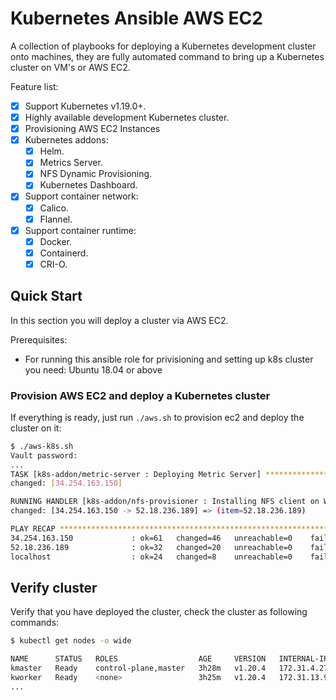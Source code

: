 # Kubernetes Ansible AWS EC2
A collection of playbooks for deploying a Kubernetes development cluster onto machines, they are fully automated command to bring up a Kubernetes cluster on VM's or AWS EC2.

Feature list:
- [x] Support Kubernetes v1.19.0+.
- [x] Highly available development Kubernetes cluster.
- [x] Provisioning AWS EC2 Instances
- [x] Kubernetes addons:
  - [x] Helm.
  - [x] Metrics Server.
  - [x] NFS Dynamic Provisioning. 
  - [x] Kubernetes Dashboard.
- [x] Support container network:
  - [x] Calico.
  - [x] Flannel.
- [x] Support container runtime:
  - [x] Docker.
  - [x] Containerd.
  - [x] CRI-O.

## Quick Start
In this section you will deploy a cluster via AWS EC2.

Prerequisites:
* For running this ansible role for privisioning and setting up k8s cluster you need: Ubuntu 18.04 or above


### Provision AWS EC2 and deploy a Kubernetes cluster
If everything is ready, just run `./aws.sh` to provision ec2 and deploy the cluster on it:
```sh
$ ./aws-k8s.sh
Vault password:
...
TASK [k8s-addon/metric-server : Deploying Metric Server] ********************************Friday 19 March 2021  10:14:34 +0000 (0:00:29.398)       0:10:36.280 **********
changed: [34.254.163.150]

RUNNING HANDLER [k8s-addon/nfs-provisioner : Installing NFS client on Worker Nodes] *****Friday 19 March 2021  10:14:36 +0000 (0:00:02.385)       0:10:38.666 **********
changed: [34.254.163.150 -> 52.18.236.189] => (item=52.18.236.189)

PLAY RECAP *************************************************************************************************************************************************************
34.254.163.150             : ok=61   changed=46   unreachable=0    failed=0    skipped=5    rescued=2    ignored=0
52.18.236.189              : ok=32   changed=20   unreachable=0    failed=0    skipped=4    rescued=0    ignored=0
localhost                  : ok=24   changed=8    unreachable=0    failed=0    skipped=8    rescued=0    ignored=0

```


## Verify cluster
Verify that you have deployed the cluster, check the cluster as following commands:
```sh
$ kubectl get nodes -o wide

NAME      STATUS   ROLES                  AGE     VERSION   INTERNAL-IP    OS-IMAGE           KERNEL-VERSION   CONTAINER-RUNTIME
kmaster   Ready    control-plane,master   3h28m   v1.20.4   172.31.4.27  Ubuntu 20.04.2 LTS   5.4.0-1038-aws   cri-o://1.20.1
kworker   Ready    <none>                 3h25m   v1.20.4   172.31.13.91 Ubuntu 20.04.2 LTS   5.4.0-1038-aws   cri-o://1.20.1
...
```
